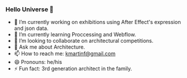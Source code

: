 ### Hello Universe 👋

- 🔭 I’m currently working on exhibitions using After Effect's expression and json data.
- 🌱 I’m currently learning Proccessing and Webflow.
- 👯 I’m looking to collaborate on architectural competitions.
- 💬 Ask me about Architecture.
- 📫 How to reach me: kmartinf@gmail.com
- 😄 Pronouns: he/his
- ⚡ Fun fact: 3rd generation architect in the family.

